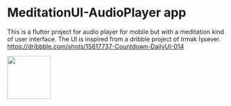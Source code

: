 # MeditationUI-AudioPlayer app
This is a flutter project for audio player for mobile but with a meditation kind of user interface.
The UI is inspired from a dribble project of Irmak İşsever.
https://dribbble.com/shots/15817737-Countdown-DailyUI-014

<img src="https://user-images.githubusercontent.com/30078303/132993209-63eb5846-2368-4428-b91a-3cdd32f77be4.png" width="100" height="100">
